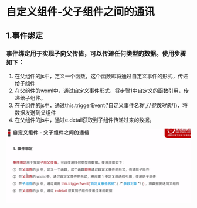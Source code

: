 # 自定义组件-父子组件之间的通讯
## 1.事件绑定

### 事件绑定用于实现子向父传值，可以传递任何类型的数据。使用步骤如下：
1. 在父组件的js中，定义一个函数，这个函数即将通过自定义事件的形式，传递给子组件
2. 在父组件的wxml中，通过自定义事件形式，将步骤1中自定义的函数引用，传递给子组件。
3. 在子组件的js中，通过this.triggerEvent('自定义事件名称',{/*参数对象*/})，将数据发送到父组件
4. 在父组件的js中，通过e.detail获取到子组件传递过来的数据。

![This is an image](https://github.com/gky007/mp/blob/main/images/parent-son-con.png)